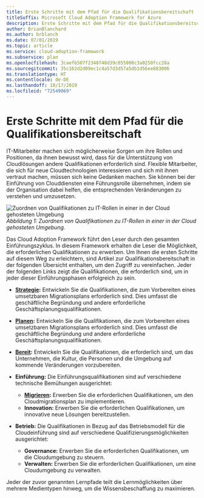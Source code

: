```yaml
---
title: Erste Schritte mit dem Pfad für die Qualifikationsbereitschaft
titleSuffix: Microsoft Cloud Adoption Framework for Azure
description: Erste Schritte mit dem Pfad für die Qualifikationsbereitschaft
author: BrianBlanchard
ms.author: brblanch
ms.date: 07/01/2019
ms.topic: article
ms.service: cloud-adoption-framework
ms.subservice: plan
ms.openlocfilehash: 3caefb507f2348f48d39c055000c3a0250fcc28a
ms.sourcegitcommit: 35c162d2d09ec1c4a57d3d57a5db1d56ee883806
ms.translationtype: HT
ms.contentlocale: de-DE
ms.lasthandoff: 10/17/2019
ms.locfileid: "72549069"
---
```

# <a name="getting-started-on-a-skills-readiness-path"></a>Erste Schritte mit dem Pfad für die Qualifikationsbereitschaft

IT-Mitarbeiter machen sich möglicherweise Sorgen um ihre Rollen und Positionen, da ihnen bewusst wird, dass für die Unterstützung von Cloudlösungen andere Qualifikationen erforderlich sind. Flexible Mitarbeiter, die sich für neue Cloudtechnologien interessieren und sich mit ihnen vertraut machen, müssen sich keine Gedanken machen. Sie können bei der Einführung von Clouddiensten eine Führungsrolle übernehmen, indem sie der Organisation dabei helfen, die entsprechenden Veränderungen zu verstehen und umzusetzen.

![Zuordnen von Qualifikationen zu IT-Rollen in einer in der Cloud gehosteten Umgebung](../_images/skills-guidance.png)
*Abbildung 1: Zuordnen von Qualifikationen zu IT-Rollen in einer in der Cloud gehosteten Umgebung.*

Das Cloud Adoption Framework führt den Leser durch den gesamten Einführungszyklus. In diesem Framework erhalten die Leser die Möglichkeit, die erforderlichen Qualifikationen zu erwerben. Um Ihnen die ersten Schritte auf diesem Weg zu erleichtern, sind Artikel zur Qualifikationsbereitschaft in der folgenden Übersicht enthalten, um den Zugriff zu vereinfachen. Jeder der folgenden Links zeigt die Qualifikationen, die erforderlich sind, um in jeder dieser Einführungsphasen erfolgreich zu sein.

- **[Strategie](../strategy/suggested-skills.md):** Entwickeln Sie die Qualifikationen, die zum Vorbereiten eines umsetzbaren Migrationsplans erforderlich sind. Dies umfasst die geschäftliche Begründung und andere erforderliche Geschäftsplanungsqualifikationen.
- **[Planen](./suggested-skills.md):** Entwickeln Sie die Qualifikationen, die zum Vorbereiten eines umsetzbaren Migrationsplans erforderlich sind. Dies umfasst die geschäftliche Begründung und andere erforderliche Geschäftsplanungsqualifikationen.
- **[Bereit](../ready/suggested-skills.md):** Entwickeln Sie die Qualifikationen, die erforderlich sind, um das Unternehmen, die Kultur, die Personen und die Umgebung auf kommende Veränderungen vorzubereiten.

- **Einführung:** Die Einführungsqualifikationen sind auf verschiedene technische Bemühungen ausgerichtet:
  - **[Migrieren](../migrate/expanded-scope/suggested-skills.md):** Erwerben Sie die erforderlichen Qualifikationen, um den Cloudmigrationsplan zu implementieren.
  - **Innovation:** Erwerben Sie die erforderlichen Qualifikationen, um innovative neue Lösungen bereitzustellen.

- **Betrieb:** Die Qualifikationen in Bezug auf das Betriebsmodell für die Cloudeinführung sind auf verschiedene Qualifizierungsmöglichkeiten ausgerichtet:
  - **Governance:** Erwerben Sie die erforderlichen Qualifikationen, um die Cloudumgebung zu steuern.
  - **Verwalten:** Erwerben Sie die erforderlichen Qualifikationen, um eine Cloudumgebung zu verwalten.

Jeder der zuvor genannten Lernpfade teilt die Lernmöglichkeiten über mehrere Medientypen hinweg, um die Wissensbeschaffung zu maximieren.
